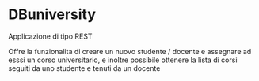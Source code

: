 # DBuniversity

Applicazione di tipo REST

Offre la funzionalita di creare un nuovo studente / docente e assegnare ad esssi un corso universitario, e inoltre possibile ottenere la lista di corsi seguiti da uno studente e tenuti da un docente


